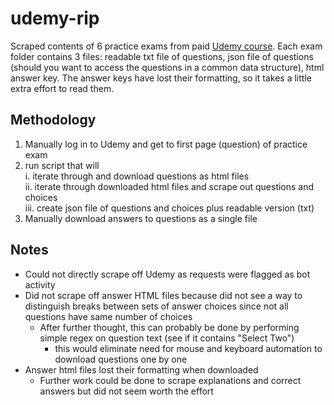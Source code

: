 # udemy-rip
Scraped contents of 6 practice exams from paid [Udemy course](https://www.udemy.com/course/aws-certified-cloud-practitioner-practice-exams-c/). Each exam folder contains 3 files: readable txt file of questions, json file of questions (should you want to access the questions in a common data structure), html answer key. The answer keys have lost their formatting, so it takes a little extra effort to read them.


## Methodology
1. Manually log in to Udemy and get to first page (question) of practice exam
2. run script that will  
  i. iterate through and download questions as html files  
  ii. iterate through downloaded html files and scrape out questions and choices  
  iii. create json file of questions and choices plus readable version (txt)  
3. Manually download answers to questions as a single file

## Notes
- Could not directly scrape off Udemy as requests were flagged as bot activity
- Did not scrape off answer HTML files because did not see a way to distinguish breaks between sets of answer choices since not all questions have same number of choices
  - After further thought, this can probably be done by performing simple regex on question text (see if it contains "Select Two")
    - this would eliminate need for mouse and keyboard automation to download questions one by one
- Answer html files lost their formatting when downloaded
  - Further work could be done to scrape explanations and correct answers but did not seem worth the effort
